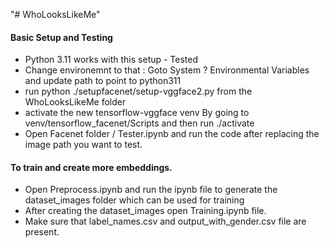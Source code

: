 "# WhoLooksLikeMe" 

#### Basic Setup and Testing
- Python 3.11 works with this setup - Tested
- Change environemnt to that : Goto System ? Environmental Variables and update path to point to python311
- run python ./setupfacenet/setup-vggface2.py from the WhoLooksLikeMe folder
- activate the new tensorflow-vggface venv By going to venv/tensorflow_facenet/Scripts and then run ./activate
- Open Facenet folder / Tester.ipynb and run the code after replacing the image path you want to test. 


#### To train and create more embeddings. 
- Open Preprocess.ipynb and run the ipynb file to generate the dataset_images folder which can be used for training
- After creating the dataset_images open Training.ipynb file.
- Make sure that label_names.csv and output_with_gender.csv file are present.

